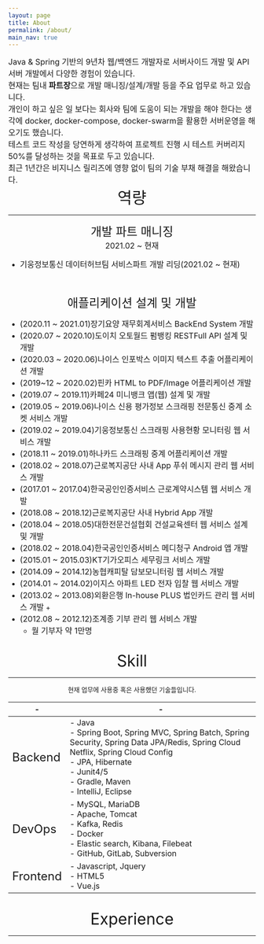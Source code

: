 ```yaml
---
layout: page
title: About
permalink: /about/
main_nav: true
---
```

<font size="3">
Java & Spring 기반의 9년차 웹/백엔드 개발자로 서버사이드 개발 및 API 서버 개발에서
다양한 경험이 있습니다.</font>
<br/>
<font size="3">현재는 팀내 <b>파트장</b>으로 개발 매니징/설계/개발 등을 주요 업무로 하고 있습니다.</font>
<br/>
<font size="3">개인이 하고 싶은 일 보다는 회사와 팀에 도움이 되는 개발을 해야 한다는 생각에 
docker, docker-compose, docker-swarm을 활용한 서버운영을 해오기도 했습니다. </font>
<br/>
<font size="3">테스트 코드 작성을 당연하게 생각하여 프로젝트 진행 시 테스트 커버리지 50%를 달성하는 것을 목표로 두고 있습니다.</font>
<br/>
<font size="3">최근 1년간은 비지니스 릴리즈에 영향 없이 팀의 기술 부채 해결을 해왔습니다.</font>

<br/>

<center><font size="6">역량</font></center>
<hr/>

<center><font size="5">개발 파트 매니징</font></center>
<center><font size="3">2021.02 ~ 현재</font></center>

+ <font size="3">기웅정보통신 데이터허브팀 서비스파트 개발 리딩(2021.02 ~ 현재)</font>

<br/>
<br/>

<center><font size="5">애플리케이션 설계 및 개발</font></center>

+ <font size="3">(2020.11 ~ 2021.01)장기요양 재무회계서비스 BackEnd System 개발</font>
+ <font size="3">(2020.07 ~ 2020.10)도이치 오토월드 펌뱅킹 RESTFull API 설계 및 개발</font>
+ <font size="3">(2020.03 ~ 2020.06)나이스 인포박스 이미지 텍스트 추출 어플리케이션 개발</font>
+ <font size="3">(2019~12 ~ 2020.02)핀카 HTML to PDF/Image 어플리케이션 개발</font>
+ <font size="3">(2019.07 ~ 2019.11)카페24 미니뱅크 앱(웹) 설계 및 개발</font>
+ <font size="3">(2019.05 ~ 2019.06)나이스 신용 평가정보 스크래핑 전문통신 중계 소켓 서비스 개발</font>
+ <font size="3">(2019.02 ~ 2019.04)기웅정보통신 스크래핑 사용현황 모니터링 웹 서비스 개발</font>
+ <font size="3">(2018.11 ~ 2019.01)하나카드 스크래핑 중계 어플리케이션 개발</font>
+ <font size="3">(2018.02 ~ 2018.07)근로복지공단 사내 App 푸쉬 메시지 관리 웹 서비스 개발</font>
+ <font size="3">(2017.01 ~ 2017.04)한국공인인증서비스 근로계약시스템 웹 서비스 개발</font>
+ <font size="3">(2018.08 ~ 2018.12)근로복지공단 사내 Hybrid App 개발</font>
+ <font size="3">(2018.04 ~ 2018.05)대한전문건설협회 건설교육센터 웹 서비스 설계 및 개발</font>
+ <font size="3">(2018.02 ~ 2018.04)한국공인인증서비스 메디청구 Android 앱 개발</font>
+ <font size="3">(2015.01 ~ 2015.03)KT기가오피스 세무링크 서비스 개발</font>
+ <font size="3">(2014.09 ~ 2014.12)농협캐피탈 담보모니터링 웹 서비스 개발</font>
+ <font size="3">(2014.01 ~ 2014.02)이지스 아파트 LED 전자 입찰 웹 서비스 개발</font>
+ <font size="3">(2013.02 ~ 2013.08)외환은행 In-house PLUS 법인카드 관리 웹 서비스 개발</font>
  + 
+ <font size="3">(2012.08 ~ 2012.12)조계종 기부 관리 웹 서비스 개발</font>
  + <font size="3">월 기부자 약 1만명</font>

<br/>

<center><font size="6">Skill</font></center>
<hr/>

<center><font size="2">현재 업무에 사용중 혹은 사용했던 기술들입니다.</font></center>

|-|-|
|---|---|
|<font size="5">Backend</font>| <font size="3">- Java<br/>- Spring Boot, Spring MVC, Spring Batch, Spring Security, Spring Data JPA/Redis, Spring Cloud Netflix, Spring Cloud Config<br/>- JPA, Hibernate<br/>- Junit4/5<br/>- Gradle, Maven<br/>- IntelliJ, Eclipse</font> |
|<font size="5">DevOps</font>| <font size="3">- MySQL, MariaDB<br/>- Apache, Tomcat<br/>- Kafka, Redis<br/>- Docker<br/>- Elastic search, Kibana, Filebeat<br/>- GitHub, GitLab, Subversion</font> |
|<font size="5">Frontend</font>| <font size="3">- Javascript, Jquery<br/> - HTML5<br/>- Vue.js</font> |

<br/>

<center><font size="6">Experience</font></center>
<hr/>
